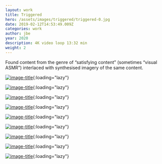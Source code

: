 ```yaml
---
layout: work
title: Triggered
hero: /assets/images/triggered/triggered-0.jpg
date: 2019-02-12T14:53:49.009Z
categories: work
author: jbe
year: 2020
description: 4K video loop 13:32 min
weight: 2
---
```


Found content from the genre of “satisfying content” (sometimes “visual ASMR”) interlaced with synthesised imagery of the same content.

[![image-title](/assets/images/triggered/triggered-0.jpg)](/assets/images/triggered/triggered-0.jpg){:loading="lazy"}

[![image-title](/assets/images/triggered/triggered-1.jpg)](/assets/images/triggered/triggered-0.jpg){:loading="lazy"}

[![image-title](/assets/images/triggered/triggered-2.jpg)](/assets/images/triggered/triggered-0.jpg){:loading="lazy"}

[![image-title](/assets/images/triggered/triggered-3.jpg)](/assets/images/triggered/triggered-0.jpg){:loading="lazy"}

[![image-title](/assets/images/triggered/triggered-4.jpg)](/assets/images/triggered/triggered-0.jpg){:loading="lazy"}

[![image-title](/assets/images/triggered/triggered-5.jpg)](/assets/images/triggered/triggered-0.jpg){:loading="lazy"}

[![image-title](/assets/images/triggered/triggered-6.jpg)](/assets/images/triggered/triggered-0.jpg){:loading="lazy"}

[![image-title](/assets/images/triggered/triggered-7.jpg)](/assets/images/triggered/triggered-0.jpg){:loading="lazy"}

[![image-title](/assets/images/triggered/triggered-8.jpg)](/assets/images/triggered/triggered-0.jpg){:loading="lazy"}